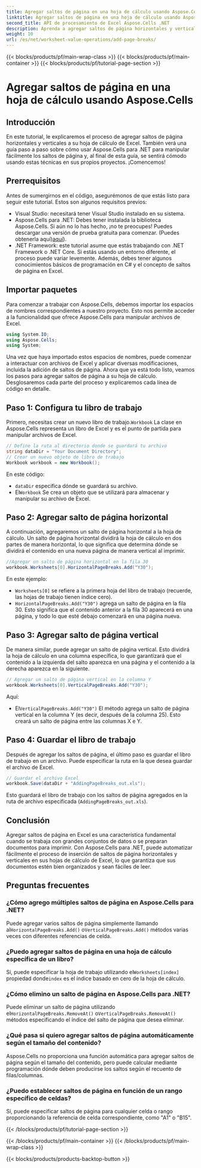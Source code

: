```yaml
---
title: Agregar saltos de página en una hoja de cálculo usando Aspose.Cells
linktitle: Agregar saltos de página en una hoja de cálculo usando Aspose.Cells
second_title: API de procesamiento de Excel Aspose.Cells .NET
description: Aprenda a agregar saltos de página horizontales y verticales en Excel con Aspose.Cells para .NET con esta guía paso a paso. Haga que sus archivos de Excel sean aptos para imprimir.
weight: 10
url: /es/net/worksheet-value-operations/add-page-breaks/
---
```


{{< blocks/products/pf/main-wrap-class >}}
{{< blocks/products/pf/main-container >}}
{{< blocks/products/pf/tutorial-page-section >}}

# Agregar saltos de página en una hoja de cálculo usando Aspose.Cells

## Introducción
En este tutorial, le explicaremos el proceso de agregar saltos de página horizontales y verticales a su hoja de cálculo de Excel. También verá una guía paso a paso sobre cómo usar Aspose.Cells para .NET para manipular fácilmente los saltos de página y, al final de esta guía, se sentirá cómodo usando estas técnicas en sus propios proyectos. ¡Comencemos!
## Prerrequisitos
Antes de sumergirnos en el código, asegurémonos de que estás listo para seguir este tutorial. Estos son algunos requisitos previos:
- Visual Studio: necesitará tener Visual Studio instalado en su sistema.
-  Aspose.Cells para .NET: Debes tener instalada la biblioteca Aspose.Cells. Si aún no lo has hecho, ¡no te preocupes! Puedes descargar una versión de prueba gratuita para comenzar. (Puedes obtenerla aquí)[aquí](https://releases.aspose.com/cells/net/)).
- .NET Framework: este tutorial asume que estás trabajando con .NET Framework o .NET Core. Si estás usando un entorno diferente, el proceso puede variar levemente.
Además, debes tener algunos conocimientos básicos de programación en C# y el concepto de saltos de página en Excel.
## Importar paquetes
Para comenzar a trabajar con Aspose.Cells, debemos importar los espacios de nombres correspondientes a nuestro proyecto. Esto nos permite acceder a la funcionalidad que ofrece Aspose.Cells para manipular archivos de Excel.
```csharp
using System.IO;
using Aspose.Cells;
using System;
```
Una vez que haya importado estos espacios de nombres, puede comenzar a interactuar con archivos de Excel y aplicar diversas modificaciones, incluida la adición de saltos de página.
Ahora que ya está todo listo, veamos los pasos para agregar saltos de página a su hoja de cálculo. Desglosaremos cada parte del proceso y explicaremos cada línea de código en detalle.
## Paso 1: Configura tu libro de trabajo
 Primero, necesitas crear un nuevo libro de trabajo.`Workbook` La clase en Aspose.Cells representa un libro de Excel y es el punto de partida para manipular archivos de Excel.
```csharp
// Define la ruta al directorio donde se guardará tu archivo
string dataDir = "Your Document Directory";
// Crear un nuevo objeto de libro de trabajo
Workbook workbook = new Workbook();
```
En este código:
- `dataDir` especifica dónde se guardará su archivo.
-  El`Workbook` Se crea un objeto que se utilizará para almacenar y manipular su archivo de Excel.
## Paso 2: Agregar salto de página horizontal
A continuación, agregaremos un salto de página horizontal a la hoja de cálculo. Un salto de página horizontal dividirá la hoja de cálculo en dos partes de manera horizontal, lo que significa que determina dónde se dividirá el contenido en una nueva página de manera vertical al imprimir.
```csharp
//Agregar un salto de página horizontal en la fila 30
workbook.Worksheets[0].HorizontalPageBreaks.Add("Y30");
```
En este ejemplo:
- `Worksheets[0]` se refiere a la primera hoja del libro de trabajo (recuerde, las hojas de trabajo tienen índice cero).
- `HorizontalPageBreaks.Add("Y30")` agrega un salto de página en la fila 30. Esto significa que el contenido anterior a la fila 30 aparecerá en una página, y todo lo que esté debajo comenzará en una página nueva.
## Paso 3: Agregar salto de página vertical
De manera similar, puede agregar un salto de página vertical. Esto dividirá la hoja de cálculo en una columna específica, lo que garantizará que el contenido a la izquierda del salto aparezca en una página y el contenido a la derecha aparezca en la siguiente.
```csharp
// Agregar un salto de página vertical en la columna Y
workbook.Worksheets[0].VerticalPageBreaks.Add("Y30");
```
Aquí:
-  El`VerticalPageBreaks.Add("Y30")` El método agrega un salto de página vertical en la columna Y (es decir, después de la columna 25). Esto creará un salto de página entre las columnas X e Y.
## Paso 4: Guardar el libro de trabajo
Después de agregar los saltos de página, el último paso es guardar el libro de trabajo en un archivo. Puede especificar la ruta en la que desea guardar el archivo de Excel.
```csharp
// Guardar el archivo Excel
workbook.Save(dataDir + "AddingPageBreaks_out.xls");
```
Esto guardará el libro de trabajo con los saltos de página agregados en la ruta de archivo especificada (`AddingPageBreaks_out.xls`).
## Conclusión
Agregar saltos de página en Excel es una característica fundamental cuando se trabaja con grandes conjuntos de datos o se preparan documentos para imprimir. Con Aspose.Cells para .NET, puede automatizar fácilmente el proceso de inserción de saltos de página horizontales y verticales en sus hojas de cálculo de Excel, lo que garantiza que sus documentos estén bien organizados y sean fáciles de leer.
## Preguntas frecuentes
### ¿Cómo agrego múltiples saltos de página en Aspose.Cells para .NET?
 Puede agregar varios saltos de página simplemente llamando al`HorizontalPageBreaks.Add()` o`VerticalPageBreaks.Add()` métodos varias veces con diferentes referencias de celda.
### ¿Puedo agregar saltos de página en una hoja de cálculo específica de un libro?
 Sí, puede especificar la hoja de trabajo utilizando el`Worksheets[index]` propiedad donde`index` es el índice basado en cero de la hoja de cálculo.
### ¿Cómo elimino un salto de página en Aspose.Cells para .NET?
 Puede eliminar un salto de página utilizando el`HorizontalPageBreaks.RemoveAt()` o`VerticalPageBreaks.RemoveAt()` métodos especificando el índice del salto de página que desea eliminar.
### ¿Qué pasa si quiero agregar saltos de página automáticamente según el tamaño del contenido?
Aspose.Cells no proporciona una función automática para agregar saltos de página según el tamaño del contenido, pero puede calcular mediante programación dónde deben producirse los saltos según el recuento de filas/columnas.
### ¿Puedo establecer saltos de página en función de un rango específico de celdas?
Sí, puede especificar saltos de página para cualquier celda o rango proporcionando la referencia de celda correspondiente, como "A1" o "B15".

{{< /blocks/products/pf/tutorial-page-section >}}

{{< /blocks/products/pf/main-container >}}
{{< /blocks/products/pf/main-wrap-class >}}

{{< blocks/products/products-backtop-button >}}
